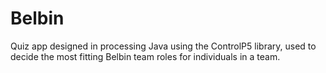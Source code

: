 # Belbin 
Quiz app designed in processing Java using the ControlP5 library, used to decide the most fitting Belbin team roles for individuals in a team.

